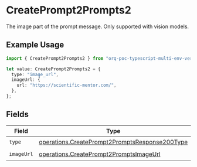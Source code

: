 # CreatePrompt2Prompts2

The image part of the prompt message. Only supported with vision models.

## Example Usage

```typescript
import { CreatePrompt2Prompts2 } from "orq-poc-typescript-multi-env-version/models/operations";

let value: CreatePrompt2Prompts2 = {
  type: "image_url",
  imageUrl: {
    url: "https://scientific-mentor.com/",
  },
};
```

## Fields

| Field                                                                                                            | Type                                                                                                             | Required                                                                                                         | Description                                                                                                      |
| ---------------------------------------------------------------------------------------------------------------- | ---------------------------------------------------------------------------------------------------------------- | ---------------------------------------------------------------------------------------------------------------- | ---------------------------------------------------------------------------------------------------------------- |
| `type`                                                                                                           | [operations.CreatePrompt2PromptsResponse200Type](../../models/operations/createprompt2promptsresponse200type.md) | :heavy_check_mark:                                                                                               | N/A                                                                                                              |
| `imageUrl`                                                                                                       | [operations.CreatePrompt2PromptsImageUrl](../../models/operations/createprompt2promptsimageurl.md)               | :heavy_check_mark:                                                                                               | N/A                                                                                                              |